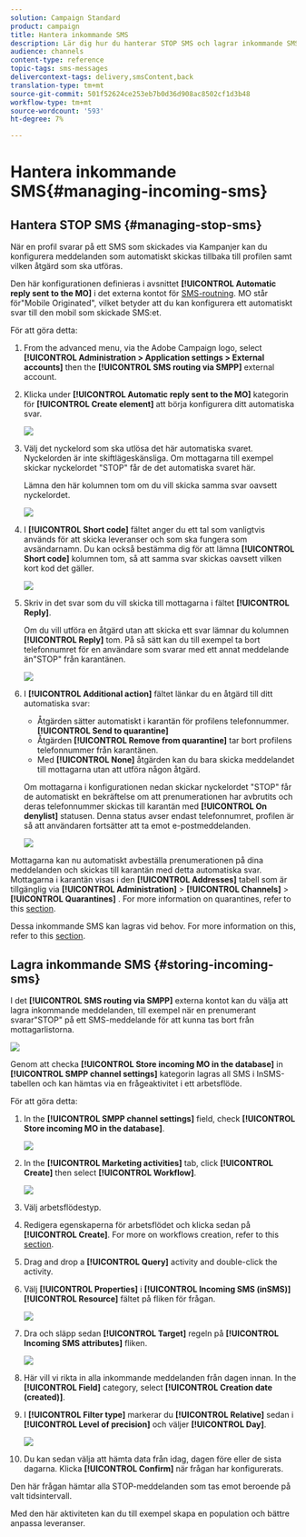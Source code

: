 ```yaml
---
solution: Campaign Standard
product: campaign
title: Hantera inkommande SMS
description: Lär dig hur du hanterar STOP SMS och lagrar inkommande SMS i Adobe Campaign.
audience: channels
content-type: reference
topic-tags: sms-messages
delivercontext-tags: delivery,smsContent,back
translation-type: tm+mt
source-git-commit: 501f52624ce253eb7b0d36d908ac8502cf1d3b48
workflow-type: tm+mt
source-wordcount: '593'
ht-degree: 7%

---
```



# Hantera inkommande SMS{#managing-incoming-sms}

## Hantera STOP SMS {#managing-stop-sms}

När en profil svarar på ett SMS som skickades via Kampanjer kan du konfigurera meddelanden som automatiskt skickas tillbaka till profilen samt vilken åtgärd som ska utföras.

Den här konfigurationen definieras i avsnittet **[!UICONTROL Automatic reply sent to the MO]** i det externa kontot för [SMS-routning](../../administration/using/configuring-sms-channel.md#defining-an-sms-routing). MO står för&quot;Mobile Originated&quot;, vilket betyder att du kan konfigurera ett automatiskt svar till den mobil som skickade SMS:et.

För att göra detta:

1. From the advanced menu, via the Adobe Campaign logo, select **[!UICONTROL Administration > Application settings > External accounts]** then the **[!UICONTROL SMS routing via SMPP]** external account.
1. Klicka under **[!UICONTROL Automatic reply sent to the MO]** kategorin för **[!UICONTROL Create element]** att börja konfigurera ditt automatiska svar.

   ![](assets/sms_mo_1.png)

1. Välj det nyckelord som ska utlösa det här automatiska svaret. Nyckelorden är inte skiftlägeskänsliga. Om mottagarna till exempel skickar nyckelordet &quot;STOP&quot; får de det automatiska svaret här.

   Lämna den här kolumnen tom om du vill skicka samma svar oavsett nyckelordet.

   ![](assets/sms_mo_2.png)

1. I **[!UICONTROL Short code]** fältet anger du ett tal som vanligtvis används för att skicka leveranser och som ska fungera som avsändarnamn. Du kan också bestämma dig för att lämna **[!UICONTROL Short code]** kolumnen tom, så att samma svar skickas oavsett vilken kort kod det gäller.

   ![](assets/sms_mo_4.png)

1. Skriv in det svar som du vill skicka till mottagarna i fältet **[!UICONTROL Reply]**.

   Om du vill utföra en åtgärd utan att skicka ett svar lämnar du kolumnen **[!UICONTROL Reply]** tom. På så sätt kan du till exempel ta bort telefonnumret för en användare som svarar med ett annat meddelande än&quot;STOP&quot; från karantänen.

   ![](assets/sms_mo_3.png)

1. I **[!UICONTROL Additional action]** fältet länkar du en åtgärd till ditt automatiska svar:

   * Åtgärden sätter automatiskt i karantän för profilens telefonnummer. **[!UICONTROL Send to quarantine]**
   * Åtgärden **[!UICONTROL Remove from quarantine]** tar bort profilens telefonnummer från karantänen.
   * Med **[!UICONTROL None]** åtgärden kan du bara skicka meddelandet till mottagarna utan att utföra någon åtgärd.

   Om mottagarna i konfigurationen nedan skickar nyckelordet &quot;STOP&quot; får de automatiskt en bekräftelse om att prenumerationen har avbrutits och deras telefonnummer skickas till karantän med **[!UICONTROL On denylist]** statusen. Denna status avser endast telefonnumret, profilen är så att användaren fortsätter att ta emot e-postmeddelanden.

   ![](assets/sms_mo.png)

Mottagarna kan nu automatiskt avbeställa prenumerationen på dina meddelanden och skickas till karantän med detta automatiska svar. Mottagarna i karantän visas i den **[!UICONTROL Addresses]** tabell som är tillgänglig via **[!UICONTROL Administration]** > **[!UICONTROL Channels]** > **[!UICONTROL Quarantines]** . For more information on quarantines, refer to this [section](../../sending/using/understanding-quarantine-management.md).

Dessa inkommande SMS kan lagras vid behov. For more information on this, refer to this [section](#storing-incoming-sms).

## Lagra inkommande SMS {#storing-incoming-sms}

I det **[!UICONTROL SMS routing via SMPP]** externa kontot kan du välja att lagra inkommande meddelanden, till exempel när en prenumerant svarar&quot;STOP&quot; på ett SMS-meddelande för att kunna tas bort från mottagarlistorna.

![](assets/sms_config_mo_1.png)

Genom att checka **[!UICONTROL Store incoming MO in the database]** in **[!UICONTROL SMPP channel settings]** kategorin lagras all SMS i InSMS-tabellen och kan hämtas via en frågeaktivitet i ett arbetsflöde.

För att göra detta:

1. In the **[!UICONTROL SMPP channel settings]** field, check **[!UICONTROL Store incoming MO in the database]**.

   ![](assets/sms_config_mo_2.png)

1. In the **[!UICONTROL Marketing activities]** tab, click **[!UICONTROL Create]** then select **[!UICONTROL Workflow]**.

   ![](assets/sms_config_mo_3.png)

1. Välj arbetsflödestyp.
1. Redigera egenskaperna för arbetsflödet och klicka sedan på **[!UICONTROL Create]**. For more on workflows creation, refer to this [section](../../automating/using/building-a-workflow.md).
1. Drag and drop a **[!UICONTROL Query]** activity and double-click the activity.
1. Välj **[!UICONTROL Properties]** i **[!UICONTROL Incoming SMS (inSMS)]** **[!UICONTROL Resource]** fältet på fliken för frågan.

   ![](assets/sms_config_mo_4.png)

1. Dra och släpp sedan **[!UICONTROL Target]** regeln på **[!UICONTROL Incoming SMS attributes]** fliken.

   ![](assets/sms_config_mo_5.png)

1. Här vill vi rikta in alla inkommande meddelanden från dagen innan. In the **[!UICONTROL Field]** category, select **[!UICONTROL Creation date (created)]**.
1. I **[!UICONTROL Filter type]** markerar du **[!UICONTROL Relative]** sedan i **[!UICONTROL Level of precision]** och väljer **[!UICONTROL Day]**.

   ![](assets/sms_config_mo_6.png)

1. Du kan sedan välja att hämta data från idag, dagen före eller de sista dagarna. Klicka **[!UICONTROL Confirm]** när frågan har konfigurerats.

Den här frågan hämtar alla STOP-meddelanden som tas emot beroende på valt tidsintervall.

Med den här aktiviteten kan du till exempel skapa en population och bättre anpassa leveranser.
